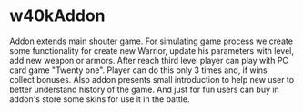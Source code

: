 # w40kAddon

Addon extends main shouter game. 
For simulating game process we create some functionality for create new Warrior, update his parameters with level, add new weapon or armors.
After reach third level player can play with PC card game "Twenty one". Player can do this only 3 times and, if wins, collect bonuses.
Also addon presents small introduction to help new user to better understand history of the game.
And just for fun users can buy in addon's store some skins for use it in the battle.

